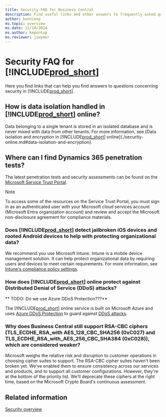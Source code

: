 ```yaml
---
title: Security FAQ for Business Central 
description: Find useful links and other answers to frequently asked questions about security in Dynamics 365 Business Central
author: kennienp
ms.topic: overview
ms.date: 12/10/2024
ms.author: kepontop
ms.reviewer: jswymer
---
```


# Security FAQ for [!INCLUDE[prod_short](../developer/includes/prod_short.md)]

Here you find links that can help you find answers to questions concerning security in [!INCLUDE[prod_short](../developer/includes/prod_short.md)].


## How is data isolation handled in [!INCLUDE[prod_short](../developer/includes/prod_short.md)] online?

Data belonging to a single tenant is stored in an isolated database and is never mixed with data from other tenants. For more information, see [Data isolation and encryption in [!INCLUDE[prod_short](../developer/includes/prod_short.md)] online](./security-online.md#data-isolation-and-encryption).


## Where can I find Dynamics 365 penetration tests?

The latest penetration tests and security assessments can be found on the [Microsoft Service Trust Portal](https://servicetrust.microsoft.com/viewpage/PenTest). 

> [!NOTE]
> To access some of the resources on the Service Trust Portal, you must sign in as an authenticated user with your Microsoft cloud services account (Microsoft Entra organization account) and review and accept the Microsoft non-disclosure agreement for compliance materials.


### Does [!INCLUDE[prod_short](../developer/includes/prod_short.md)] detect jailbroken iOS devices and rooted Android devices to help with protecting organizational data?

We recommend you use Microsoft Intune. Intune is a mobile device management solution. It can help protect organizational data by requiring users and devices to meet certain requirements. For more information, see [Intune's compliance policy settings](/mem/intune/protect/device-compliance-get-started#compliance-policy-settings).


### How does [!INCLUDE[prod_short](../developer/includes/prod_short.md)] online protect against Distributed Denial of Service (DDoS) attacks?

** TODO: Do we use Azure DDoS Protection???**

The [!INCLUDE[prod_short](../developer/includes/prod_short.md)] online service is built on Microsoft Azure and uses [Azure DDoS Protection](/azure/ddos-protection/ddos-protection-standard-features) to guard against [DDoS attacks](https://owasp.org/www-project-automated-threats-to-web-applications/assets/oats/EN/OAT-015_Denial_of_Service.html).


### Why does Business Central still support RSA-CBC ciphers (TLS_ECDHE_RSA_with AES_128_CBC_SHA256 (0xC027) and TLS_ECDHE_RSA_with_AES_256_CBC_SHA384 (0xC028)), which are considered weaker?

Microsoft weighs the relative risk and disruption to customer operations in choosing cipher suites to support. The RSA-CBC cipher suites haven't been broken yet. We've enabled them to ensure consistency across our services and products, and to support all customer configurations. However, they're at the bottom of the priority list. We'll deprecate these ciphers at the right time, based on the Microsoft Crypto Board's continuous assessment.



## Related information  

[Security overview](security-and-protection.md)  
